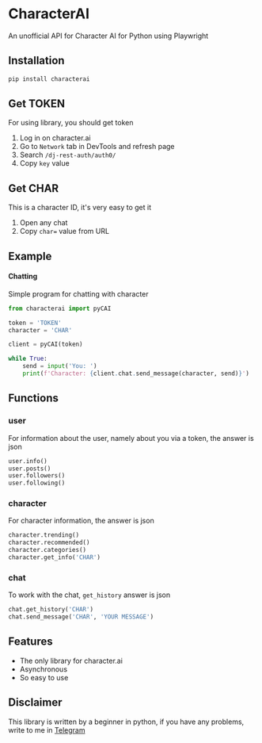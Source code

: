 # CharacterAI

An unofficial API for Character AI for Python using Playwright

## Installation
```bash
pip install characterai
```

## Get TOKEN
For using library, you should get token
1. Log in on character.ai
2. Go to `Network` tab in DevTools and refresh page
3. Search `/dj-rest-auth/auth0/`
4. Copy `key` value

## Get CHAR
This is a character ID, it's very easy to get it
1. Open any chat
2. Copy `char=` value from URL

## Example
#### Chatting
Simple program for chatting with character
```Python
from characterai import pyCAI

token = 'TOKEN'
character = 'CHAR'

client = pyCAI(token)

while True:
    send = input('You: ')
    print(f'Character: {client.chat.send_message(character, send)}')
```

## Functions
### user
For information about the user, namely about you via a token, the answer is json
```python
user.info()
user.posts()
user.followers()
user.following()
```
### character
For character information, the answer is json
```python
character.trending()
character.recommended()
character.categories()
character.get_info('CHAR')
```
### chat
To work with the chat, `get_history` answer is json
```python
chat.get_history('CHAR')
chat.send_message('CHAR', 'YOUR MESSAGE')
```

## Features
- The only library for character.ai
- Asynchronous
- So easy to use

## Disclaimer
This library is written by a beginner in python, if you have any problems, write to me in [Telegram](https://t.me/kramcat)
